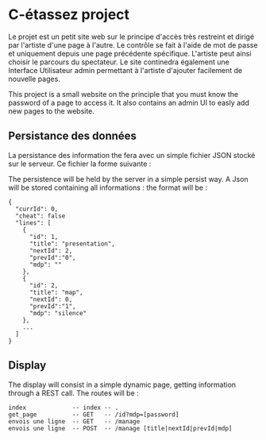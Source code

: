 # C-étassez project

Le projet est un petit site web sur le principe d'accès très restreint et dirigé par l'artiste d'une page à l'autre.
Le contrôle se fait à l'aide de mot de passe et uniquement depuis une page précédente spécifique. L'artiste
peut ainsi choisir le parcours du spectateur.
Le site continedra également une Interface Utilisateur admin permettant à l'artiste d'ajouter facilement de nouvelle pages.

This project is a small website on the principle that you must know the password of a page to access it.
It also contains an admin UI to easly add new pages to the website.

## Persistance des données

La persistance des information the fera avec un simple fichier JSON stocké sur le serveur.
Ce fichier la forme suivante :

The persistence will be held by the server in a simple persist way. A Json will be stored containing all informations :
the format will be :

```
{
  "currId": 0,
  "cheat": false
  "lines": [
    {
      "id": 1,
      "title": "presentation",
      "nextId": 2,
      "prevId":"0",
      "mdp": ""
    },
    {
      "id": 2,
      "title": "map",
      "nextId": 0,
      "prevId":"1",
      "mdp": "silence"
    },
    ...
  ]
}
```

## Display

The display will consist in a simple dynamic page, getting information through a REST call.
The routes will be :
```
index             -- index -- .
get_page          -- GET   -- /id?mdp=[password]
envois une ligne  -- GET   -- /manage
envois une ligne  -- POST  -- /manage [title|nextId|prevId|mdp]
```
